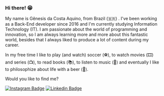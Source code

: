 ### Hi there! 😁

My name is Gênesis da Costa Aquino, from Brazil (🇧🇷) . I've been working as a Back-End developer since 2016 and I'm currently studying Information Technology (IT). I am passionate about the world of programming and innovation, so I am always learning more and more about this fantastic world, besides that I always liked to produce a lot of content during my career.


In my free time I like to play (and watch) soccer (⚽️), to watch movies (🎞️) and series (📺), to read books (📚), to listen to music (🎵) and eventually I like to philosophize about life with a beer (🍺).

Would you like to find me?

[![Instagram Badge](https://img.shields.io/badge/-Instagram-1ca0f1?style=flat-square&labelColor=3f729b&logo=instagram&logoColor=white&link=https://www.instagram.com/genesisgn10/)](https://www.instagram.com/genesisgn10/)
[![Linkedin Badge](https://img.shields.io/badge/-LinkedIn-blue?style=flat-square&logo=Linkedin&logoColor=white&link=https://www.linkedin.com/in/genesisgn10/)](https://www.linkedin.com/in/genesisgn10/)
